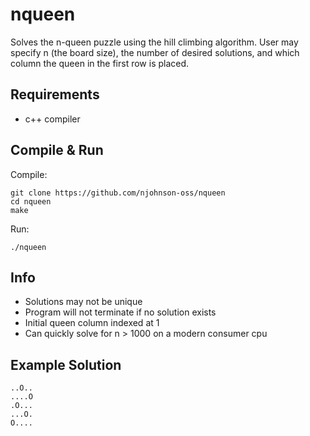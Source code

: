 # nqueen

Solves the n-queen puzzle using the hill climbing algorithm. User may specify n (the board size), the number of desired solutions, and which column the queen in the first row is placed.

## Requirements

- c++ compiler

## Compile & Run

Compile:
```
git clone https://github.com/njohnson-oss/nqueen
cd nqueen
make
```

Run:
```
./nqueen
```

## Info

- Solutions may not be unique
- Program will not terminate if no solution exists
- Initial queen column indexed at 1
- Can quickly solve for n > 1000 on a modern consumer cpu

## Example Solution

```
..O..
....O
.O...
...O.
O....
```
